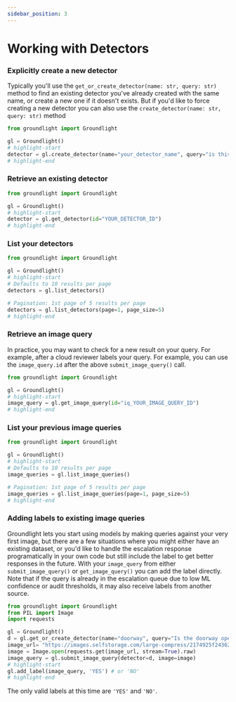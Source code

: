 ```yaml
---
sidebar_position: 3
---
```


# Working with Detectors

### Explicitly create a new detector

Typically you'll use the `get_or_create_detector(name: str, query: str)` method to find an existing detector you've already created with the same name, or create a new one if it doesn't exists. But if you'd like to force creating a new detector you can also use the `create_detector(name: str, query: str)` method

<!-- Don't test because we don't allow reusing the same name across multiple detectors -->

```python notest
from groundlight import Groundlight

gl = Groundlight()
# highlight-start
detector = gl.create_detector(name="your_detector_name", query="is this what we want to see?")
# highlight-end
```

### Retrieve an existing detector

<!-- Don't test because the ID can't be faked -->

```python notest
from groundlight import Groundlight

gl = Groundlight()
# highlight-start
detector = gl.get_detector(id="YOUR_DETECTOR_ID")
# highlight-end
```

### List your detectors

```python
from groundlight import Groundlight

gl = Groundlight()
# highlight-start
# Defaults to 10 results per page
detectors = gl.list_detectors()

# Pagination: 1st page of 5 results per page
detectors = gl.list_detectors(page=1, page_size=5)
# highlight-end
```

### Retrieve an image query

In practice, you may want to check for a new result on your query. For example, after a cloud reviewer labels your query. For example, you can use the `image_query.id` after the above `submit_image_query()` call.

<!-- Don't test because the ID can't be faked -->

```python notest
from groundlight import Groundlight

gl = Groundlight()
# highlight-start
image_query = gl.get_image_query(id="iq_YOUR_IMAGE_QUERY_ID")
# highlight-end
```

### List your previous image queries

```python
from groundlight import Groundlight

gl = Groundlight()
# highlight-start
# Defaults to 10 results per page
image_queries = gl.list_image_queries()

# Pagination: 1st page of 5 results per page
image_queries = gl.list_image_queries(page=1, page_size=5)
# highlight-end
```

### Adding labels to existing image queries

Groundlight lets you start using models by making queries against your very first image, but there are a few situations where you might either have an existing dataset, or you'd like to handle the escalation response programatically in your own code but still include the label to get better responses in the future. With your `image_query` from either `submit_image_query()` or `get_image_query()` you can add the label directly. Note that if the query is already in the escalation queue due to low ML confidence or audit thresholds, it may also receive labels from another source.

```python
from groundlight import Groundlight
from PIL import Image
import requests

gl = Groundlight()
d = gl.get_or_create_detector(name="doorway", query="Is the doorway open?")
image_url= "https://images.selfstorage.com/large-compress/2174925f24362c479b2.jpg"
image = Image.open(requests.get(image_url, stream=True).raw)
image_query = gl.submit_image_query(detector=d, image=image)
# highlight-start
gl.add_label(image_query, 'YES') # or 'NO'
# highlight-end
```

The only valid labels at this time are `'YES'` and `'NO'`.
